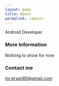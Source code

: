 ```yaml
---
layout: page
title: About
permalink: /about/
---
```


Android Developer

### More Information

Nothing to show for now

### Contact me

[mr.ersan85@gmail.com](mailto:mr.ersan85@gmail.com)
